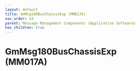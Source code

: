```yaml
---
layout: default
title: GmMsg180BusChassisExp (MM017A)
nav_order: 14
parent: Message Management Components (Applicative Software)
has_children: true
---
```

# GmMsg180BusChassisExp (MM017A)
